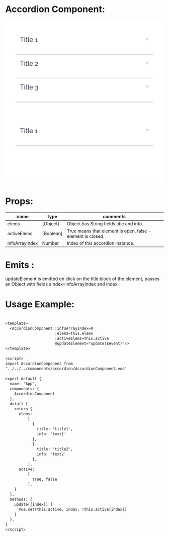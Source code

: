 # Accordion Component:

![gif](./DocAssets/accordion.gif)

# Props:

| name           | type      | comments                                                    |
|----------------|-----------|-------------------------------------------------------------|
| elems          | [Object]  | Object has String fields title and info.                    |
| activeElems    | [Boolean] | True means that element is open, false - element is closed. |
| infoArrayIndex | Number    | Index of this accordion instance.                           |

# Emits :

updateElement is emitted on click on the title block of the element, passes an Object with fields aIndex=infoArrayIndex
and index.

# Usage Example:

```vue

<template>
  <AccordionComponent :infoArrayIndex=0
                      :elems=this.elems
                      :activeElems=this.active
                      @updateElement="update($event)"/>
</template>

<script>
import AccordionComponent from '../../../components/accordion/AccordionComponent.vue'

export default {
  name: 'App',
  components: {
    AccordionComponent
  },
  data() {
    return {
      elems:
          [
            {
              title: 'title1',
              info: 'text1'
            },
            {
              title: 'title2',
              info: 'text2'
            },
          ],
      active:
          [
            true, false
          ],
    }
  },
  methods: {
    update({index}) {
      Vue.set(this.active, index, !this.active[index])
    }
  },
}
</script>
```
